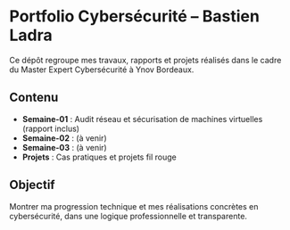 # Portfolio Cybersécurité – Bastien Ladra

Ce dépôt regroupe mes travaux, rapports et projets réalisés dans le cadre du Master Expert Cybersécurité à Ynov Bordeaux.

## Contenu
- **Semaine-01** : Audit réseau et sécurisation de machines virtuelles (rapport inclus)  
- **Semaine-02** : (à venir)  
- **Semaine-03** : (à venir)  
- **Projets** : Cas pratiques et projets fil rouge  

## Objectif
Montrer ma progression technique et mes réalisations concrètes en cybersécurité, dans une logique professionnelle et transparente.
